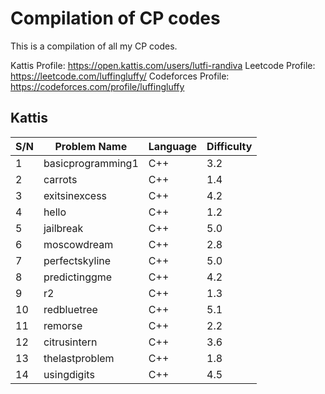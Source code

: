 # Compilation of CP codes
This is a compilation of all my CP codes.

Kattis Profile: https://open.kattis.com/users/lutfi-randiva
Leetcode Profile: https://leetcode.com/luffingluffy/
Codeforces Profile: https://codeforces.com/profile/luffingluffy

## Kattis

| S/N | Problem Name      | Language | Difficulty |
|-----|-------------------|----------|------------|
| 1   | basicprogramming1 | C++      | 3.2        |
| 2   | carrots           | C++      | 1.4        |
| 3   | exitsinexcess     | C++      | 4.2        |
| 4   | hello             | C++      | 1.2        |
| 5   | jailbreak         | C++      | 5.0        |
| 6   | moscowdream       | C++      | 2.8        |
| 7   | perfectskyline    | C++      | 5.0        |
| 8   | predictinggme     | C++      | 4.2        |
| 9   | r2                | C++      | 1.3        |
| 10  | redbluetree       | C++      | 5.1        |
| 11  | remorse           | C++      | 2.2        |
| 12  | citrusintern      | C++      | 3.6        |
| 13  | thelastproblem    | C++      | 1.8        |
| 14  | usingdigits       | C++      | 4.5        |
